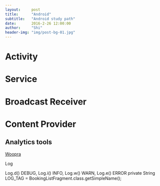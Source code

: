 ```yaml
---
layout:     post
title:      "Android"
subtitle:   "Android study path"
date:       2016-2-26 12:00:00
author:     "Shi"
header-img: "img/post-bg-01.jpg"
---
```




# Activity

# Service

# Broadcast Receiver

# Content Provider



## Analytics tools

[Woopra](https://www.woopra.com/blog/2016/09/27/woopra-vs-google-analytics/)

Log

Log.d() DEBUG, Log.i() INFO, Log.w() WARN, Log.e() ERROR
    private String LOG_TAG = BookingListFragment.class.getSimpleName();

